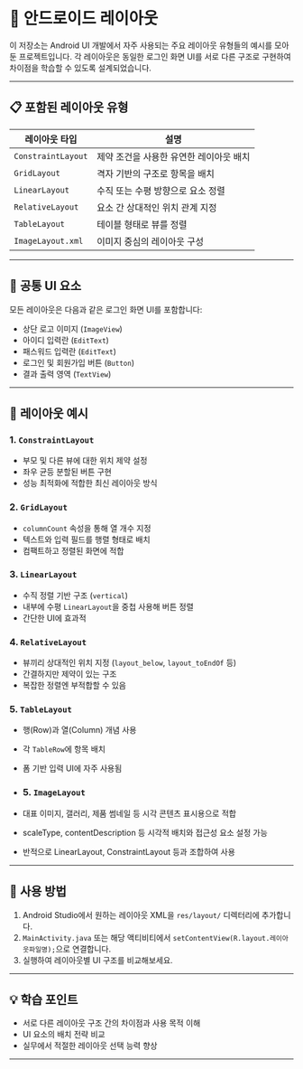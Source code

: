 
# 📐 안드로이드 레이아웃

이 저장소는 Android UI 개발에서 자주 사용되는 주요 레이아웃 유형들의 예시를 모아둔 프로젝트입니다. 각 레이아웃은 동일한 로그인 화면 UI를 서로 다른 구조로 구현하여 차이점을 학습할 수 있도록 설계되었습니다.

---

## 📋 포함된 레이아웃 유형

| 레이아웃 타입        | 설명 |
|----------------------|------|
| `ConstraintLayout`   | 제약 조건을 사용한 유연한 레이아웃 배치 |
| `GridLayout`         | 격자 기반의 구조로 항목을 배치 |
| `LinearLayout`       | 수직 또는 수평 방향으로 요소 정렬 |
| `RelativeLayout`     | 요소 간 상대적인 위치 관계 지정 |
| `TableLayout`        | 테이블 형태로 뷰를 정렬 |
| `ImageLayout.xml`      | 이미지 중심의 레이아웃 구성 |

---

## 📌 공통 UI 요소

모든 레이아웃은 다음과 같은 로그인 화면 UI를 포함합니다:

- 상단 로고 이미지 (`ImageView`)
- 아이디 입력란 (`EditText`)
- 패스워드 입력란 (`EditText`)
- 로그인 및 회원가입 버튼 (`Button`)
- 결과 출력 영역 (`TextView`)

---

## 🧱 레이아웃 예시

### 1. `ConstraintLayout`
- 부모 및 다른 뷰에 대한 위치 제약 설정
- 좌우 균등 분할된 버튼 구현
- 성능 최적화에 적합한 최신 레이아웃 방식

### 2. `GridLayout`
- `columnCount` 속성을 통해 열 개수 지정
- 텍스트와 입력 필드를 행렬 형태로 배치
- 컴팩트하고 정렬된 화면에 적합

### 3. `LinearLayout`
- 수직 정렬 기반 구조 (`vertical`)
- 내부에 수평 `LinearLayout`을 중첩 사용해 버튼 정렬
- 간단한 UI에 효과적

### 4. `RelativeLayout`
- 뷰끼리 상대적인 위치 지정 (`layout_below`, `layout_toEndOf` 등)
- 간결하지만 제약이 있는 구조
- 복잡한 정렬엔 부적합할 수 있음

### 5. `TableLayout`
- 행(Row)과 열(Column) 개념 사용
- 각 `TableRow`에 항목 배치
- 폼 기반 입력 UI에 자주 사용됨

- ### 5. `ImageLayout`
- 대표 이미지, 갤러리, 제품 썸네일 등 시각 콘텐츠 표시용으로 적합
- scaleType, contentDescription 등 시각적 배치와 접근성 요소 설정 가능
- 반적으로 LinearLayout, ConstraintLayout 등과 조합하여 사용
  
---

## 🔧 사용 방법

1. Android Studio에서 원하는 레이아웃 XML을 `res/layout/` 디렉터리에 추가합니다.
2. `MainActivity.java` 또는 해당 액티비티에서 `setContentView(R.layout.레이아웃파일명);`으로 연결합니다.
3. 실행하여 레이아웃별 UI 구조를 비교해보세요.

---

## 💡 학습 포인트

- 서로 다른 레이아웃 구조 간의 차이점과 사용 목적 이해
- UI 요소의 배치 전략 비교
- 실무에서 적절한 레이아웃 선택 능력 향상

---

